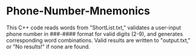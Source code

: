 # Phone-Number-Mnemonics
This C++ code reads words from "ShortList.txt," validates a user-input phone number in ###-#### format for valid digits (2-9), and generates corresponding word combinations. Valid results are written to "output.txt," or "No results!" if none are found.
